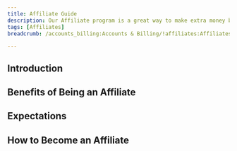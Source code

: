 ```yaml
---
title: Affiliate Guide
description: Our Affiliate program is a great way to make extra money by spreading the word about RocketTheme and its products.
tags: [Affiliates]
breadcrumb: /accounts_billing:Accounts & Billing/!affiliates:Affiliates/

---
```


Introduction
-----

Benefits of Being an Affiliate
-----

Expectations
-----

How to Become an Affiliate
-----